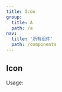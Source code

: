 ```yaml
---
title: Icon
group:
  title: A
  path: /a
nav:
  title: '所有组件'
  path: /components
---
```


## Icon

Usage:

<code src="./usage/index.tsx" />

<API></API>
